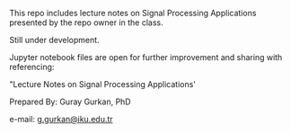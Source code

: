 
This repo includes lecture notes on Signal Processing Applications presented by the repo owner in the class. 

Still under development.

Jupyter notebook files are open for further improvement and sharing with referencing:

"Lecture Notes on Signal Processing Applications' 

Prepared By: Guray Gurkan, PhD

e-mail: g.gurkan@iku.edu.tr
